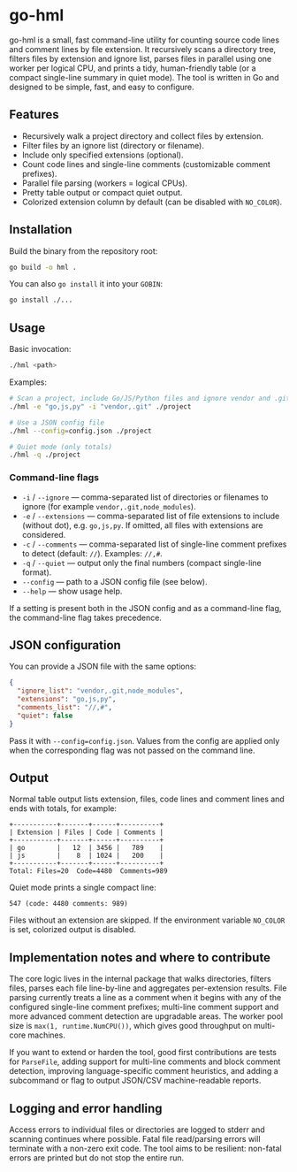 # go-hml

go-hml is a small, fast command-line utility for counting source code lines and comment lines by file extension. It recursively scans a directory tree, filters files by extension and ignore list, parses files in parallel using one worker per logical CPU, and prints a tidy, human-friendly table (or a compact single-line summary in quiet mode). The tool is written in Go and designed to be simple, fast, and easy to configure.

## Features

* Recursively walk a project directory and collect files by extension.
* Filter files by an ignore list (directory or filename).
* Include only specified extensions (optional).
* Count code lines and single-line comments (customizable comment prefixes).
* Parallel file parsing (workers = logical CPUs).
* Pretty table output or compact quiet output.
* Colorized extension column by default (can be disabled with `NO_COLOR`).

## Installation

Build the binary from the repository root:

```bash
go build -o hml .
```

You can also `go install` it into your `GOBIN`:

```bash
go install ./...
```

## Usage

Basic invocation:

```bash
./hml <path>
```

Examples:

```bash
# Scan a project, include Go/JS/Python files and ignore vendor and .git
./hml -e "go,js,py" -i "vendor,.git" ./project

# Use a JSON config file
./hml --config=config.json ./project

# Quiet mode (only totals)
./hml -q ./project
```

### Command-line flags

* `-i` / `--ignore` — comma-separated list of directories or filenames to ignore (for example `vendor,.git,node_modules`).
* `-e` / `--extensions` — comma-separated list of file extensions to include (without dot), e.g. `go,js,py`. If omitted, all files with extensions are considered.
* `-c` / `--comments` — comma-separated list of single-line comment prefixes to detect (default: `//`). Examples: `//,#`.
* `-q` / `--quiet` — output only the final numbers (compact single-line format).
* `--config` — path to a JSON config file (see below).
* `--help` — show usage help.

If a setting is present both in the JSON config and as a command-line flag, the command-line flag takes precedence.

## JSON configuration

You can provide a JSON file with the same options:

```json
{
  "ignore_list": "vendor,.git,node_modules",
  "extensions": "go,js,py",
  "comments_list": "//,#",
  "quiet": false
}
```

Pass it with `--config=config.json`. Values from the config are applied only when the corresponding flag was not passed on the command line.

## Output

Normal table output lists extension, files, code lines and comment lines and ends with totals, for example:

```
+-----------+-------+------+----------+
| Extension | Files | Code | Comments |
+-----------+-------+------+----------+
| go        |   12  | 3456 |   789    |
| js        |    8  | 1024 |   200    |
+-----------+-------+------+----------+
Total: Files=20  Code=4480  Comments=989
```

Quiet mode prints a single compact line:

```
547 (code: 4480 comments: 989)
```

Files without an extension are skipped. If the environment variable `NO_COLOR` is set, colorized output is disabled.

## Implementation notes and where to contribute

The core logic lives in the internal package that walks directories, filters files, parses each file line-by-line and aggregates per-extension results. File parsing currently treats a line as a comment when it begins with any of the configured single-line comment prefixes; multi-line comment support and more advanced comment detection are upgradable areas. The worker pool size is `max(1, runtime.NumCPU())`, which gives good throughput on multi-core machines.

If you want to extend or harden the tool, good first contributions are tests for `ParseFile`, adding support for multi-line comments and block comment detection, improving language-specific comment heuristics, and adding a subcommand or flag to output JSON/CSV machine-readable reports.

## Logging and error handling

Access errors to individual files or directories are logged to stderr and scanning continues where possible. Fatal file read/parsing errors will terminate with a non-zero exit code. The tool aims to be resilient: non-fatal errors are printed but do not stop the entire run.
